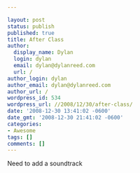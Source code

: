 ```yaml
---

layout: post
status: publish
published: true
title: After Class
author:
  display_name: Dylan
  login: dylan
  email: dylan@dylanreed.com
  url: /
author_login: dylan
author_email: dylan@dylanreed.com
author_url: /
wordpress_id: 534
wordpress_url: //2008/12/30/after-class/
date: '2008-12-30 13:41:02 -0600'
date_gmt: '2008-12-30 21:41:02 -0600'
categories:
- Awesome
tags: []
comments: []
---
```


  
Need to add a soundtrack
